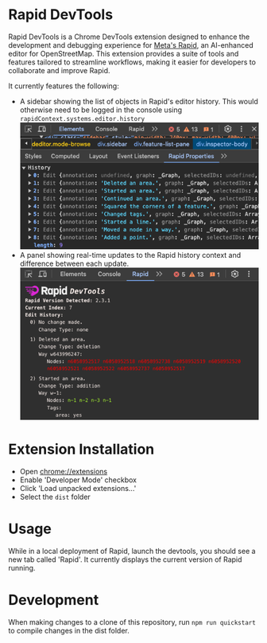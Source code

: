Rapid DevTools
===
Rapid DevTools is a Chrome DevTools extension designed to enhance the development and debugging experience for [Meta's Rapid](https://github.com/facebook/Rapid), an AI-enhanced editor for OpenStreetMap.
This extension provides a suite of tools and features tailored to streamline workflows, making it easier for developers to collaborate and improve Rapid.

It currently features the following:
* A sidebar showing the list of objects in Rapid's editor history. This would otherwise need to be logged in the console using `rapidContext.systems.editor.history`\
  ![Rapid Properties](sidebar.png)
* A panel showing real-time updates to the Rapid history context and difference between each update.\
  ![DevTools Panel](panel.png)

Extension Installation
===
 * Open [chrome://extensions](chrome://extensions)
 * Enable 'Developer Mode' checkbox
 * Click 'Load unpacked extensions...'
 * Select the `dist` folder

Usage
===
While in a local deployment of Rapid, launch the devtools, you should see a new tab called 'Rapid'. It currently displays the current version of Rapid running.

Development
===
When making changes to a clone of this repository, run `npm run quickstart` to compile changes in the dist folder.
